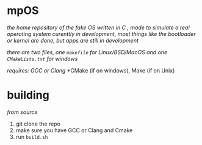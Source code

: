 # mpOS
*the home repository of the fake OS written in C , made to simulate a real operating system*
*curenttly in development, most things like the bootloader or kernel are done, but apps are still in development*


*there are two files, one `makefile` for Linux/BSD/MacOS and one `CMakeLists.txt` for windows*

*requires: GCC or Clang*
*CMake (if on windows), Make (if on Unix)

# building
*from source*
1. git clone the repo
2. make sure you have GCC or Clang and Cmake
3. run `build.sh`

